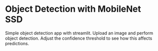 # Object Detection with MobileNet SSD
Simple object detection app with streamlit. Upload an image and perform object detection. Adjust the confidence threshold to see how this affects predictions.
